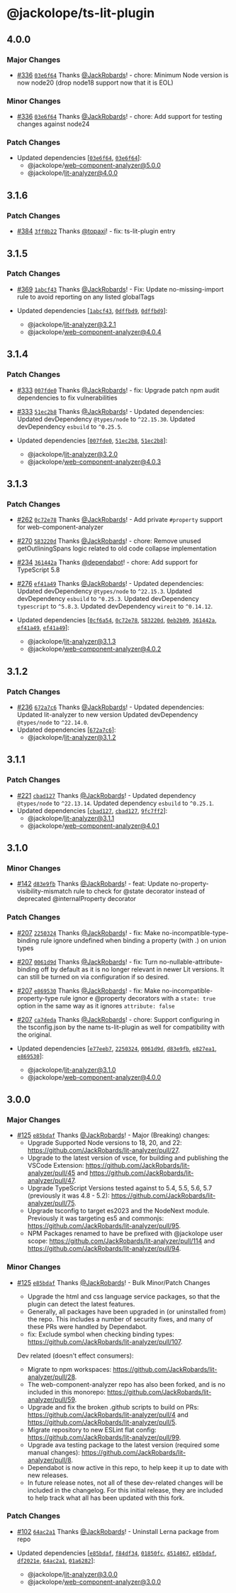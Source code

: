 # @jackolope/ts-lit-plugin

## 4.0.0

### Major Changes

- [#336](https://github.com/JackRobards/lit-analyzer/pull/336) [`03e6f64`](https://github.com/JackRobards/lit-analyzer/commit/03e6f6438bae7739609442cda5a41bc7748d265b) Thanks [@JackRobards](https://github.com/JackRobards)! - chore: Minimum Node version is now node20 (drop node18 support now that it is EOL)

### Minor Changes

- [#336](https://github.com/JackRobards/lit-analyzer/pull/336) [`03e6f64`](https://github.com/JackRobards/lit-analyzer/commit/03e6f6438bae7739609442cda5a41bc7748d265b) Thanks [@JackRobards](https://github.com/JackRobards)! - chore: Add support for testing changes against node24

### Patch Changes

- Updated dependencies [[`03e6f64`](https://github.com/JackRobards/lit-analyzer/commit/03e6f6438bae7739609442cda5a41bc7748d265b), [`03e6f64`](https://github.com/JackRobards/lit-analyzer/commit/03e6f6438bae7739609442cda5a41bc7748d265b)]:
  - @jackolope/web-component-analyzer@5.0.0
  - @jackolope/lit-analyzer@4.0.0

## 3.1.6

### Patch Changes

- [#384](https://github.com/JackRobards/lit-analyzer/pull/384) [`3ff0b22`](https://github.com/JackRobards/lit-analyzer/commit/3ff0b22dcdb3b63aca8a52f51750122e842a684a) Thanks [@topaxi](https://github.com/topaxi)! - fix: ts-lit-plugin entry

## 3.1.5

### Patch Changes

- [#369](https://github.com/JackRobards/lit-analyzer/pull/369) [`1abcf43`](https://github.com/JackRobards/lit-analyzer/commit/1abcf43c0dfcb17e9a256d0468f047c62121ea6a) Thanks [@JackRobards](https://github.com/JackRobards)! - Fix: Update no-missing-import rule to avoid reporting on any listed globalTags

- Updated dependencies [[`1abcf43`](https://github.com/JackRobards/lit-analyzer/commit/1abcf43c0dfcb17e9a256d0468f047c62121ea6a), [`0dffbd9`](https://github.com/JackRobards/lit-analyzer/commit/0dffbd9b15b8f122c87adc26a867f204a9f7717e), [`0dffbd9`](https://github.com/JackRobards/lit-analyzer/commit/0dffbd9b15b8f122c87adc26a867f204a9f7717e)]:
  - @jackolope/lit-analyzer@3.2.1
  - @jackolope/web-component-analyzer@4.0.4

## 3.1.4

### Patch Changes

- [#333](https://github.com/JackRobards/lit-analyzer/pull/333) [`007fde0`](https://github.com/JackRobards/lit-analyzer/commit/007fde0fcf1f17967d846e3fc144570b7d68b7a6) Thanks [@JackRobards](https://github.com/JackRobards)! - fix: Upgrade patch npm audit dependencies to fix vulnerabilities

- [#333](https://github.com/JackRobards/lit-analyzer/pull/333) [`51ec2b8`](https://github.com/JackRobards/lit-analyzer/commit/51ec2b831783000e4c637693dba2b5f4bc7f406e) Thanks [@JackRobards](https://github.com/JackRobards)! - Updated dependencies:
  Updated devDependency `@types/node` to `^22.15.30`.
  Updated devDependency `esbuild` to `^0.25.5`.
- Updated dependencies [[`007fde0`](https://github.com/JackRobards/lit-analyzer/commit/007fde0fcf1f17967d846e3fc144570b7d68b7a6), [`51ec2b8`](https://github.com/JackRobards/lit-analyzer/commit/51ec2b831783000e4c637693dba2b5f4bc7f406e), [`51ec2b8`](https://github.com/JackRobards/lit-analyzer/commit/51ec2b831783000e4c637693dba2b5f4bc7f406e)]:
  - @jackolope/lit-analyzer@3.2.0
  - @jackolope/web-component-analyzer@4.0.3

## 3.1.3

### Patch Changes

- [#262](https://github.com/JackRobards/lit-analyzer/pull/262) [`0c72e78`](https://github.com/JackRobards/lit-analyzer/commit/0c72e78abcfdc249f7c34e26164a5a8dbe92e5a9) Thanks [@JackRobards](https://github.com/JackRobards)! - Add private `#property` support for web-component-analyzer

- [#270](https://github.com/JackRobards/lit-analyzer/pull/270) [`583220d`](https://github.com/JackRobards/lit-analyzer/commit/583220d89c38b9a8f7496f05034763acaaa5cb03) Thanks [@JackRobards](https://github.com/JackRobards)! - chore: Remove unused getOutliningSpans logic related to old code collapse implementation

- [#234](https://github.com/JackRobards/lit-analyzer/pull/234) [`361442a`](https://github.com/JackRobards/lit-analyzer/commit/361442aa78a0a616b3ead06f67dba7fc42f01931) Thanks [@dependabot](https://github.com/apps/dependabot)! - chore: Add support for TypeScript 5.8

- [#276](https://github.com/JackRobards/lit-analyzer/pull/276) [`ef41a49`](https://github.com/JackRobards/lit-analyzer/commit/ef41a490eea17c9e084f6e32ad7242eb2681c275) Thanks [@JackRobards](https://github.com/JackRobards)! - Updated dependencies:
  Updated devDependency `@types/node` to `^22.15.3`.
  Updated devDependency `esbuild` to `^0.25.3`.
  Updated devDependency `typescript` to `^5.8.3`.
  Updated devDependency `wireit` to `^0.14.12`.
- Updated dependencies [[`0cf6a54`](https://github.com/JackRobards/lit-analyzer/commit/0cf6a54d7bd40b57e7b869048f7a44133f2cd35e), [`0c72e78`](https://github.com/JackRobards/lit-analyzer/commit/0c72e78abcfdc249f7c34e26164a5a8dbe92e5a9), [`583220d`](https://github.com/JackRobards/lit-analyzer/commit/583220d89c38b9a8f7496f05034763acaaa5cb03), [`0eb2b09`](https://github.com/JackRobards/lit-analyzer/commit/0eb2b096fc3578713ec6d4e939ed148da744403e), [`361442a`](https://github.com/JackRobards/lit-analyzer/commit/361442aa78a0a616b3ead06f67dba7fc42f01931), [`ef41a49`](https://github.com/JackRobards/lit-analyzer/commit/ef41a490eea17c9e084f6e32ad7242eb2681c275), [`ef41a49`](https://github.com/JackRobards/lit-analyzer/commit/ef41a490eea17c9e084f6e32ad7242eb2681c275)]:
  - @jackolope/lit-analyzer@3.1.3
  - @jackolope/web-component-analyzer@4.0.2

## 3.1.2

### Patch Changes

- [#236](https://github.com/JackRobards/lit-analyzer/pull/236) [`672a7c6`](https://github.com/JackRobards/lit-analyzer/commit/672a7c6aa9b449044cdbb384923219518bc24107) Thanks [@JackRobards](https://github.com/JackRobards)! - Updated dependencies:
  Updated lit-analyzer to new version
  Updated devDependency `@types/node` to `^22.14.0`.
- Updated dependencies [[`672a7c6`](https://github.com/JackRobards/lit-analyzer/commit/672a7c6aa9b449044cdbb384923219518bc24107)]:
  - @jackolope/lit-analyzer@3.1.2

## 3.1.1

### Patch Changes

- [#221](https://github.com/JackRobards/lit-analyzer/pull/221) [`cbad127`](https://github.com/JackRobards/lit-analyzer/commit/cbad1272bc0a77bd9e1c208eed872c843cce0b13) Thanks [@JackRobards](https://github.com/JackRobards)! - Updated dependency `@types/node` to `^22.13.14`.
  Updated dependency `esbuild` to `^0.25.1`.
- Updated dependencies [[`cbad127`](https://github.com/JackRobards/lit-analyzer/commit/cbad1272bc0a77bd9e1c208eed872c843cce0b13), [`cbad127`](https://github.com/JackRobards/lit-analyzer/commit/cbad1272bc0a77bd9e1c208eed872c843cce0b13), [`9fc7ff2`](https://github.com/JackRobards/lit-analyzer/commit/9fc7ff21d354df4d1f84ea325b5b63eb00e7e6de)]:
  - @jackolope/lit-analyzer@3.1.1
  - @jackolope/web-component-analyzer@4.0.1

## 3.1.0

### Minor Changes

- [#142](https://github.com/JackRobards/lit-analyzer/pull/142) [`d83e9fb`](https://github.com/JackRobards/lit-analyzer/commit/d83e9fb20d5285a8df21e5246a2e48b365b75bff) Thanks [@JackRobards](https://github.com/JackRobards)! - feat: Update no-property-visibility-mismatch rule to check for @state decorator instead of deprecated @internalProperty decorator

### Patch Changes

- [#207](https://github.com/JackRobards/lit-analyzer/pull/207) [`2250324`](https://github.com/JackRobards/lit-analyzer/commit/225032460b92f3f7652061fa7ea275231e69943c) Thanks [@JackRobards](https://github.com/JackRobards)! - fix: Make no-incompatible-type-binding rule ignore undefined when binding a property (with .) on union types

- [#207](https://github.com/JackRobards/lit-analyzer/pull/207) [`0061d9d`](https://github.com/JackRobards/lit-analyzer/commit/0061d9db945ff7310d6ec7c70cf2b4f7d46a3c1d) Thanks [@JackRobards](https://github.com/JackRobards)! - fix: Turn no-nullable-attribute-binding off by default as it is no longer relevant in newer Lit versions. It can still be turned on via configuration if so desired.

- [#207](https://github.com/JackRobards/lit-analyzer/pull/207) [`e869530`](https://github.com/JackRobards/lit-analyzer/commit/e869530d7b868a293f76ba8363f9a25f48475c06) Thanks [@JackRobards](https://github.com/JackRobards)! - fix: Make no-incompatible-property-type rule ignor e @property decorators with a `state: true` option in the same way as it ignores `attribute: false`

- [#207](https://github.com/JackRobards/lit-analyzer/pull/207) [`ca7deda`](https://github.com/JackRobards/lit-analyzer/commit/ca7deda7cfb6d422f2e4e75324e6e34c0229a787) Thanks [@JackRobards](https://github.com/JackRobards)! - chore: Support configuring in the tsconfig.json by the name ts-lit-plugin as well for compatibility with the original.

- Updated dependencies [[`e77eeb7`](https://github.com/JackRobards/lit-analyzer/commit/e77eeb79f78380671a1e6171d2d84d6d4e677512), [`2250324`](https://github.com/JackRobards/lit-analyzer/commit/225032460b92f3f7652061fa7ea275231e69943c), [`0061d9d`](https://github.com/JackRobards/lit-analyzer/commit/0061d9db945ff7310d6ec7c70cf2b4f7d46a3c1d), [`d83e9fb`](https://github.com/JackRobards/lit-analyzer/commit/d83e9fb20d5285a8df21e5246a2e48b365b75bff), [`e827ea1`](https://github.com/JackRobards/lit-analyzer/commit/e827ea1cbb36ce518b87033a08b9f7d2efac8f7a), [`e869530`](https://github.com/JackRobards/lit-analyzer/commit/e869530d7b868a293f76ba8363f9a25f48475c06)]:
  - @jackolope/lit-analyzer@3.1.0
  - @jackolope/web-component-analyzer@4.0.0

## 3.0.0

### Major Changes

- [#125](https://github.com/JackRobards/lit-analyzer/pull/125) [`e85bdaf`](https://github.com/JackRobards/lit-analyzer/commit/e85bdafe871bcac2d4a89da64fc2c1d4b8b78bd9) Thanks [@JackRobards](https://github.com/JackRobards)! - Major (Breaking) changes:
  - Upgrade Supported Node versions to 18, 20, and 22: https://github.com/JackRobards/lit-analyzer/pull/27.
  - Upgrade to the latest version of vsce, for building and publishing the VSCode Extension: https://github.com/JackRobards/lit-analyzer/pull/45 and https://github.com/JackRobards/lit-analyzer/pull/47.
  - Upgrade TypeScript Versions tested against to 5.4, 5.5, 5.6, 5.7 (previously it was 4.8 - 5.2): https://github.com/JackRobards/lit-analyzer/pull/75.
  - Upgrade tsconfig to target es2023 and the NodeNext module. Previously it was targeting es5 and commonjs: https://github.com/JackRobards/lit-analyzer/pull/95.
  - NPM Packages renamed to have be prefixed with @jackolope user scope: https://github.com/JackRobards/lit-analyzer/pull/114 and https://github.com/JackRobards/lit-analyzer/pull/94.

### Minor Changes

- [#125](https://github.com/JackRobards/lit-analyzer/pull/125) [`e85bdaf`](https://github.com/JackRobards/lit-analyzer/commit/e85bdafe871bcac2d4a89da64fc2c1d4b8b78bd9) Thanks [@JackRobards](https://github.com/JackRobards)! - Bulk Minor/Patch Changes
  - Upgrade the html and css language service packages, so that the plugin can detect the latest features.
  - Generally, all packages have been upgraded in (or uninstalled from) the repo. This includes a number of security fixes, and many of these PRs were handled by Dependabot.
  - fix: Exclude symbol when checking binding types: https://github.com/JackRobards/lit-analyzer/pull/107.

  Dev related (doesn't effect consumers):
  - Migrate to npm workspaces: https://github.com/JackRobards/lit-analyzer/pull/28.
  - The web-component-analyzer repo has also been forked, and is no included in this monorepo: https://github.com/JackRobards/lit-analyzer/pull/59.
  - Upgrade and fix the broken .github scripts to build on PRs: https://github.com/JackRobards/lit-analyzer/pull/4 and https://github.com/JackRobards/lit-analyzer/pull/5.
  - Migrate repository to new ESLint flat config: https://github.com/JackRobards/lit-analyzer/pull/99.
  - Upgrade ava testing package to the latest version (required some manual changes): https://github.com/JackRobards/lit-analyzer/pull/8.
  - Dependabot is now active in this repo, to help keep it up to date with new releases.
  - In future release notes, not all of these dev-related changes will be included in the changelog. For this initial release, they are included to help track what all has been updated with this fork.

### Patch Changes

- [#102](https://github.com/JackRobards/lit-analyzer/pull/102) [`64ac2a1`](https://github.com/JackRobards/lit-analyzer/commit/64ac2a1a4cb81edb46833b8e60e6624a136e7074) Thanks [@JackRobards](https://github.com/JackRobards)! - Uninstall Lerna package from repo

- Updated dependencies [[`e85bdaf`](https://github.com/JackRobards/lit-analyzer/commit/e85bdafe871bcac2d4a89da64fc2c1d4b8b78bd9), [`f84df34`](https://github.com/JackRobards/lit-analyzer/commit/f84df34e9da2a17565a30b1984fa3a546ff1b92f), [`01850fc`](https://github.com/JackRobards/lit-analyzer/commit/01850fc4af0b6ab2a1ded0e5468fdb7138f50991), [`4514067`](https://github.com/JackRobards/lit-analyzer/commit/4514067e6e7b959c479692aa97b24692bd313a24), [`e85bdaf`](https://github.com/JackRobards/lit-analyzer/commit/e85bdafe871bcac2d4a89da64fc2c1d4b8b78bd9), [`df2021e`](https://github.com/JackRobards/lit-analyzer/commit/df2021e19af5ff815ddcba3f6a324d05a67217b8), [`64ac2a1`](https://github.com/JackRobards/lit-analyzer/commit/64ac2a1a4cb81edb46833b8e60e6624a136e7074), [`01a6282`](https://github.com/JackRobards/lit-analyzer/commit/01a6282a797681a0146c7950f3d85113c80717d0)]:
  - @jackolope/lit-analyzer@3.0.0
  - @jackolope/web-component-analyzer@3.0.0
